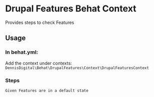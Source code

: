 # Drupal Features Behat Context

Provides steps to check Features

## Usage

### In behat.yml:
Add the context under contexts: `DennisDigital\Behat\DrupalFeatures\Context\DrupalFeaturesContext`

### Steps
`Given Features are in a default state`